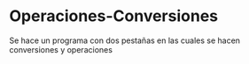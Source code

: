 # Operaciones-Conversiones
Se hace un programa con dos pestañas en las cuales se hacen conversiones y operaciones
